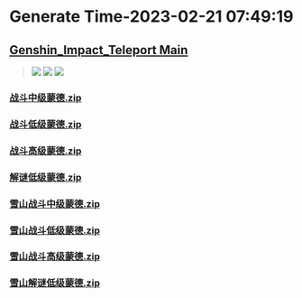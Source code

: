 # Generate Time-2023-02-21 07:49:19

## [Genshin_Impact_Teleport Main](https://github.com/Sam5440/Genshin_Impact_Teleport)

>![](https://komarev.com/ghpvc/?username=done439)
>![](https://komarev.com/ghpvc/?username=done438)
>![](https://komarev.com/ghpvc/?username=done437)

### [战斗中级蒙德.zip](https://raw.githubusercontent.com/Sam5440/Genshin_Impact_Teleport/download/ManualCollectPoint/Chest/Generate%20Chest/%E8%92%99%E5%BE%B7/%E6%88%98%E6%96%97%E4%B8%AD%E7%BA%A7%E8%92%99%E5%BE%B7.zip)

### [战斗低级蒙德.zip](https://raw.githubusercontent.com/Sam5440/Genshin_Impact_Teleport/download/ManualCollectPoint/Chest/Generate%20Chest/%E8%92%99%E5%BE%B7/%E6%88%98%E6%96%97%E4%BD%8E%E7%BA%A7%E8%92%99%E5%BE%B7.zip)

### [战斗高级蒙德.zip](https://raw.githubusercontent.com/Sam5440/Genshin_Impact_Teleport/download/ManualCollectPoint/Chest/Generate%20Chest/%E8%92%99%E5%BE%B7/%E6%88%98%E6%96%97%E9%AB%98%E7%BA%A7%E8%92%99%E5%BE%B7.zip)

### [解谜低级蒙德.zip](https://raw.githubusercontent.com/Sam5440/Genshin_Impact_Teleport/download/ManualCollectPoint/Chest/Generate%20Chest/%E8%92%99%E5%BE%B7/%E8%A7%A3%E8%B0%9C%E4%BD%8E%E7%BA%A7%E8%92%99%E5%BE%B7.zip)

### [雪山战斗中级蒙德.zip](https://raw.githubusercontent.com/Sam5440/Genshin_Impact_Teleport/download/ManualCollectPoint/Chest/Generate%20Chest/%E8%92%99%E5%BE%B7/%E9%9B%AA%E5%B1%B1%E6%88%98%E6%96%97%E4%B8%AD%E7%BA%A7%E8%92%99%E5%BE%B7.zip)

### [雪山战斗低级蒙德.zip](https://raw.githubusercontent.com/Sam5440/Genshin_Impact_Teleport/download/ManualCollectPoint/Chest/Generate%20Chest/%E8%92%99%E5%BE%B7/%E9%9B%AA%E5%B1%B1%E6%88%98%E6%96%97%E4%BD%8E%E7%BA%A7%E8%92%99%E5%BE%B7.zip)

### [雪山战斗高级蒙德.zip](https://raw.githubusercontent.com/Sam5440/Genshin_Impact_Teleport/download/ManualCollectPoint/Chest/Generate%20Chest/%E8%92%99%E5%BE%B7/%E9%9B%AA%E5%B1%B1%E6%88%98%E6%96%97%E9%AB%98%E7%BA%A7%E8%92%99%E5%BE%B7.zip)

### [雪山解谜低级蒙德.zip](https://raw.githubusercontent.com/Sam5440/Genshin_Impact_Teleport/download/ManualCollectPoint/Chest/Generate%20Chest/%E8%92%99%E5%BE%B7/%E9%9B%AA%E5%B1%B1%E8%A7%A3%E8%B0%9C%E4%BD%8E%E7%BA%A7%E8%92%99%E5%BE%B7.zip)

